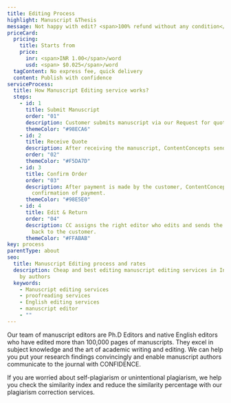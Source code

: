 ```yaml
---
title: Editing Process
highlight: Manuscript &Thesis
message: Not happy with edit? <span>100% refund without any condition</span>
priceCard:
  pricing:
    title: Starts from
    price:
      inr: <span>INR 1.00</span>/word
      usd: <span> $0.025</span>/word
  tagContent: No express fee, quick delivery
  content: Publish with confidence
serviceProcess:
  title: How Manuscript Editing service works?
  steps:
    - id: 1
      title: Submit Manuscript
      order: "01"
      description: Customer submits manuscript via our Request for quote page.
      themeColor: "#98ECA6"
    - id: 2
      title: Receive Quote
      description: After receiving the manuscript, ContentConcepts sends price quote.
      order: "02"
      themeColor: "#F5DA7D"
    - id: 3
      title: Confirm Order
      order: "03"
      description: After payment is made by the customer, ContentConcepts sends
        confirmation of payment.
      themeColor: "#98E5E0"
    - id: 4
      title: Edit & Return
      order: "04"
      description: CC assigns the right editor who edits and sends the edited document
        back to the customer.
      themeColor: "#FFABAB"
key: process
parentType: about
seo:
  title: Manuscript Editing process and rates
  description: Cheap and best editing manuscript editing services in India trusted
    by authors
  keywords:
    - Manuscript editing services
    - proofreading services
    - English editing services
    - manuscript editor
    - ""
---
```

Our team of manuscript editors are Ph.D Editors and native English editors who have edited more than 100,000 pages of manuscripts. They excel in subject knowledge and the art of academic writing and editing. We can help you put your research findings convincingly and enable manuscript authors communicate to the journal with CONFIDENCE.

If you are worried about self-plagiarism or unintentional plagiarism, we help you check the similarity index and reduce the similarity percentage with our plagiarism correction services.